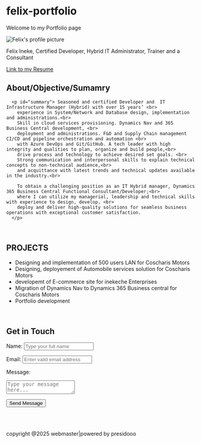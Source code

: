 # felix-portfolio

<!DOCTYPE html>
<html lang="en">
<head>
    <meta charset="UTF-8">
    <meta name="viewport" content="width=device-width, initial-scale=1.0">
    <link rel="stylesheet" type="text/css" href="felix.css">
    <title>Felix Ineke Portfolio</title>
</head>
<body>

    
   <main class="main">
      <p id="felix"> Welcome to my Portfolio page</p>
      <img src="felix.jpg" alt="Felix's profile picture">
      <p id="felix2"> Felix Ineke, Certified Developer, Hybrid  IT Administrator, Trainer and a Consultant</p>
      <a href="https://docs.google.com/document/d/11sfmacGaLNbqkpaP15e4usTvx3ptQd3H/edit?usp=sharing&ouid=113503337294735908983&rtpof=true&sd=true">Link to my Resume</a>
   </main>
   
   <div>
    <h2>About/Objective/Sumamry</h2>

      <p id="summary"> Seasoned and certified Developer and  IT Infrastructure Manager (Hybrid) with over 15 years’ <br>
        experience in System/Network and Database design, implementation and administrations.<br>
        Skill in cloud services provisioning. Dynamics Nav and 365 Business Central development, <br>
        deployment and administrations. F&O and Supply Chain management CI/CD and pipeline orchestration and automation <br>
        with Azure DevOps and Git/GitHub. A tech leader with high integrity and qualities to plan, organize and build people,<br>
        drive process and technology to achieve desired set goals. <br>
        Strong communication and interpersonal skills to explain technical concepts to non-technical audience,<br> 
        and acquittance with latest trends and technical updates available in the industry.<br>

        To obtain a challenging position as an IT Hybrid manager, Dynamics 365 Business Central Functional Consultant/Developer;<br>
        where I can utilize my managerial, leadership and technical skills with experience to design, develop, <br>
        deploy and deliver high-quality solutions for seamless business operations with exceptional customer satisfaction. 
      </p>
   </div>
   
 <br>
 <div id="projects">
 <h2> PROJECTS</h3>
   <ul>
      <li>Designing and implementation of 500 users LAN for Coscharis Motors</li>
      <li>Designing, deployement of Automobile services solution for Coscharis Motors</li>
      <li>developemt of E-commerce site for inekeche Enterprises</li>
      <li>Migration of Dynamics Nav to Dynamics 365 Business central for Coscharis Motors </li>
      <li>Portfolio development</li>
   </ul>
</div>
<br>

<form id="form">
   <h2>Get in Touch</h2>
   <label for="name">Name:</label>
   <input type="text" id="name" name="name" placeholder="Type your full name" required>
 
   <label for="email">Email:</label>
   <input type="email" id="email" name="email" placeholder="Enter valid email address" required>
 
   <label for="message">Message:</label>
   <textarea id="message" name="message" placeholder="Type your message here..." required></textarea>
 
   <button type="submit">Send Message</button>
 </form>
 
 
<br><br>
<footer id="footer">
   copyright @2025 webmaster|powered by presidooo
</footer>

</body>
</html>
